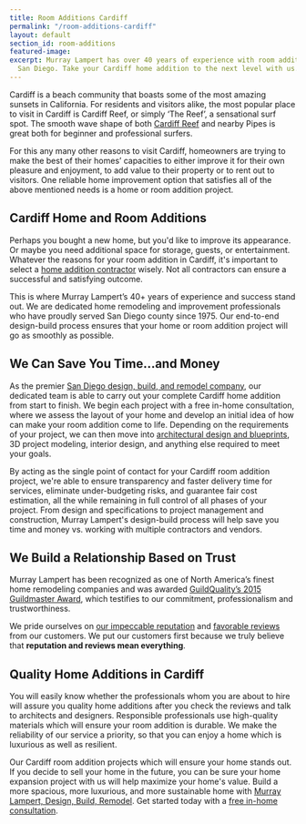```yaml
---
title: Room Additions Cardiff
permalink: "/room-additions-cardiff"
layout: default
section_id: room-additions
featured-image: 
excerpt: Murray Lampert has over 40 years of experience with room additions in Cardiff,
  San Diego. Take your Cardiff home addition to the next level with us.
---
```


Cardiff is a beach community that boasts some of the most amazing sunsets in California. For residents and visitors alike, the most popular place to visit in Cardiff is Cardiff Reef, or simply ‘The Reef’, a sensational surf spot. The smooth wave shape of both [Cardiff Reef](http://www.surfline.com/surf-report/cardiff-reef-south-southern-california_139590/) and nearby Pipes is great both for beginner and professional surfers.

For this any many other reasons to visit Cardiff, homeowners are trying to make the best of their homes’ capacities to either improve it for their own pleasure and enjoyment, to add value to their property or to rent out to visitors. One reliable home improvement option that satisfies all of the above mentioned needs is a home or room addition project.

## Cardiff Home and Room Additions

Perhaps you bought a new home, but you'd like to improve its appearance. Or maybe you need additional space for storage, guests, or entertainment. Whatever the reasons for your room addition in Cardiff, it's important to select a [home addition contractor](/san-diego-room-additions) wisely. Not all contractors can ensure a successful and satisfying outcome.

This is where Murray Lampert’s 40+ years of experience and success stand out. We are dedicated home remodeling and improvement professionals who have proudly served San Diego county since 1975. Our end-to-end design-build process ensures that your home or room addition project will go as smoothly as possible.

## We Can Save You Time...and Money

As the premier [San Diego design, build, and remodel company](/), our dedicated team is able to carry out your complete Cardiff home addition from start to finish. We begin each project with a free in-home consultation, where we assess the layout of your home and develop an initial idea of how can make your room addition come to life. Depending on the requirements of your project, we can then move into [architectural design and blueprints](/san-diego-architectural-design-services), 3D project modeling, interior design, and anything else required to meet your goals.

By acting as the single point of contact for your Cardiff room addition project, we're able to ensure transparency and faster delivery time for services, eliminate under-budgeting risks, and guarantee fair cost estimation, all the while remaining in full control of all phases of your project. From design and specifications to project management and construction, Murray Lampert's design-build process will help save you time and money vs. working with multiple contractors and vendors.

## We Build a Relationship Based on Trust

Murray Lampert has been recognized as one of North America’s finest home remodeling companies and was awarded [GuildQuality’s 2015 Guildmaster Award](/murray-lampert-recognized-among-north-americas-best), which testifies to our commitment, professionalism and trustworthiness.

We pride ourselves on [our impeccable reputation](https://www.youtube.com/watch?v=RGn8ISNG-AY&amp;feature=youtu.be) and [favorable reviews](/reviews) from our customers. We put our customers first because we truly believe that **reputation and reviews mean everything**.

## Quality Home Additions in Cardiff

You will easily know whether the professionals whom you are about to hire will assure you quality home additions after you check the reviews and talk to architects and designers. Responsible professionals use high-quality materials which will ensure your room addition is durable. We make the reliability of our service a priority, so that you can enjoy a home which is luxurious as well as resilient.

Our Cardiff room addition projects which will ensure your home stands out. If you decide to sell your home in the future, you can be sure your home expansion project with us will help maximize your home's value. Build a more spacious, more luxurious, and more sustainable home with [Murray Lampert, Design, Build, Remodel](/). Get started today with a [free in-home consultation](/contact).
